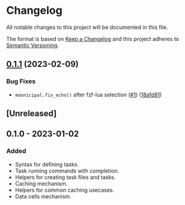 # Changelog
All notable changes to this project will be documented in this file.

The format is based on [Keep a Changelog](http://keepachangelog.com/en/1.0.0/)
and this project adheres to [Semantic Versioning](http://semver.org/spec/v2.0.0.html).

## [0.1.1](https://github.com/idanarye/nvim-moonicipal/compare/v0.1.0...v0.1.1) (2023-02-09)


### Bug Fixes

* `moonicipal.fix_echo()` after fzf-lua selection ([#1](https://github.com/idanarye/nvim-moonicipal/issues/1)) ([18afd81](https://github.com/idanarye/nvim-moonicipal/commit/18afd818c008500575a9aec5cb78c81c8141e4c2))

## [Unreleased]

## 0.1.0 - 2023-01-02
### Added
- Syntax for defining tasks.
- Task running commands with completion.
- Helpers for creating task files and tasks.
- Caching mechanism.
- Helpers for common caching usecases.
- Data cells mechanism.
